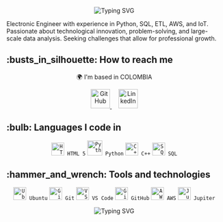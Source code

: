 <p align="center">
  <img src="https://readme-typing-svg.demolab.com?font=Chakra+Petch&weight=700&size=30&duration=2000&pause=5000&color=1753AE&center=true&vCenter=true&random=false&width=435&height=40&lines=Hi+%F0%9F%91%8B+I'm+JOSE+F.+MURILLO" alt="Typing SVG" />

Electronic Engineer with experience in Python, SQL, ETL, AWS, and IoT. Passionate about technological innovation, problem-solving, and large-scale data analysis. Seeking challenges that allow for professional growth.
</p>

<h2>:busts_in_silhouette: How to reach me</h2>

<p align="center">
  🌍 I'm based in COLOMBIA
</p>

<p align="center">
  <a href="https://www.github.com/JoseMurillo2882" target="_blank" rel="noreferrer">
    <img src="https://raw.githubusercontent.com/danielcranney/readme-generator/main/public/icons/socials/github.svg" width="45" height="45" alt="GitHub" title="GitHub">
  </a>
  &nbsp;&nbsp;&nbsp;
  <a href="https://www.linkedin.com/in/jfmur100/" target="_blank" rel="noreferrer">
    <img src="https://raw.githubusercontent.com/danielcranney/readme-generator/main/public/icons/socials/linkedin.svg" width="45" height="45" alt="LinkedIn" title="LinkedIn">
  </a>
</p>

<h2>:bulb: Languages I code in</h2>

<p align="center">
  <code><img title="HTML 5" alt="HTML 5" width="30px" src="https://cdn.jsdelivr.net/gh/devicons/devicon/icons/html5/html5-original.svg" /> HTML 5</code>
  <code><img title="Python" alt="Python" width="35px" src="https://cdn.jsdelivr.net/gh/devicons/devicon/icons/python/python-original.svg" /> Python</code>
  <code><img title="C++" alt="C++" width="30px" src="https://cdn.jsdelivr.net/gh/devicons/devicon/icons/cplusplus/cplusplus-original.svg" /> C++</code>
  <code><img title="SQL" alt="SQL" width="30px" src="https://cdn.jsdelivr.net/gh/devicons/devicon/icons/mysql/mysql-original-wordmark.svg" /> SQL</code>
</p>

<h2>:hammer_and_wrench: Tools and technologies</h2>

<p align="center">
  <code><img title="Ubuntu" alt="Ubuntu" width="30px" src="https://cdn.jsdelivr.net/gh/devicons/devicon/icons/ubuntu/ubuntu-plain.svg" /> Ubuntu</code>
  <code><img title="Git" alt="Git" width="30px" src="https://cdn.jsdelivr.net/gh/devicons/devicon/icons/git/git-original.svg" /> Git</code>
  <code><img title="VS Code" alt="VS Code" width="30px" src="https://cdn.jsdelivr.net/gh/devicons/devicon/icons/vscode/vscode-original.svg" /> VS Code</code>
  <code><img title="GitHub" alt="GitHub" width="30px" src="https://cdn.jsdelivr.net/gh/devicons/devicon/icons/github/github-original.svg" /> GitHub</code>
  <code><img title="AWS" alt="AWS" width="30px" src="https://cdn.jsdelivr.net/gh/devicons/devicon/icons/amazonwebservices/amazonwebservices-original.svg" /> AWS</code>
  <code><img src="https://cdn.jsdelivr.net/gh/devicons/devicon/icons/jupyter/jupyter-original.svg" alt="Jupyter Icon" width="30px" /> Jupiter</code>
  </p>
  

<p align="center">
  <img src="https://readme-typing-svg.demolab.com?font=Chakra+Petch&weight=700&size=30&duration=2000&pause=5000&color=1753AE&center=true&vCenter=true&random=false&width=435&height=40&lines=THANKS+FOR+VISIT" alt="Typing SVG" />
</p>
